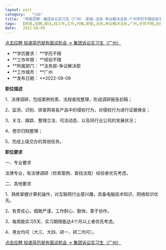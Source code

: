 ```yaml
---
layout:	post
category:	"job"
title:	"网易招聘：集团诉讼实习生（广州）-职能-法务-争议解决法务-广州学历不限经验不限"
tags:	[网易,招聘,面试,找工作,工作,内推,职能,法务,争议解决法务,广州,学历不限,经验不限]
date:	2022-08-09
---
```


[点击应聘 投递简历就有面试机会 ->  集团诉讼实习生（广州）](http://mobile.bole.netease.com/bole/boleDetail?id=39524&employeeId=346f03c3cda5f04c&key=all)



- **学历要求： **学历不限
- **工作年限： **经验不限
- **所属部门： **法务部-争议解决部
- **工作城市： **广州
- **发布日期： **2022-08-09



**职位描述**

1、法律调研，包括案例检索、法规查找整理，形成调研报告初稿；

2、监测、识别、排查网易各产品中的侵权行为，对侵权行为进行证据保全；

3、关注、跟踪、整理立法、司法动态、以及同行业公司的发展状况；

4、卷宗归档整理；

5、完成上级交办的其他任务。



**职位要求**

一、专业要求

法律专业，有法律调研（检索案例、查找法规）经验者优先考虑。

二、其他要求

1、熟练掌握计算机操作，对互联网行业感兴趣，具备电脑技术知识、网络知识优先。

2、有责任心，细致严谨，工作耐心、勤快，善于协作。

3、每周能实习5天、实习期限能达4个月以上者优先考虑。

4、男女均可（大三、大四、研一、研二均可）。





[点击应聘 投递简历就有面试机会 ->  集团诉讼实习生（广州）](http://mobile.bole.netease.com/bole/boleDetail?id=39524&employeeId=346f03c3cda5f04c&key=all)